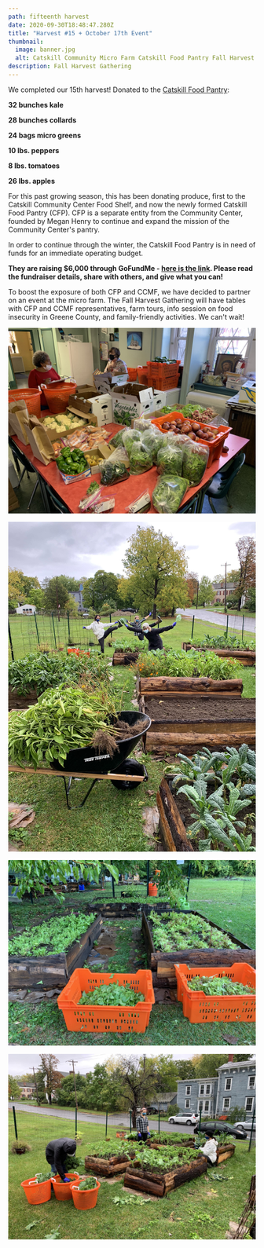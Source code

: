```yaml
---
path: fifteenth harvest
date: 2020-09-30T18:48:47.280Z
title: "Harvest #15 + October 17th Event"
thumbnail:
  image: banner.jpg
  alt: Catskill Community Micro Farm Catskill Food Pantry Fall Harvest Gathering
description: Fall Harvest Gathering
---
```

We completed our 15th harvest! Donated to the [Catskill Food Pantry](catskillfoodpantry.org):

**32 bunches kale**

**28 bunches collards**

**24 bags micro greens**

**10 lbs. peppers**

**8 lbs. tomatoes**

**26 lbs. apples**

For this past growing season, this has been donating produce, first to the Catskill Community Center Food Shelf, and now the newly formed Catskill Food Pantry (CFP). CFP is a separate entity from the Community Center, founded by Megan Henry to continue and expand the mission of the Community Center's pantry.

In order to continue through the winter, the Catskill Food Pantry is in need of funds for an immediate operating budget.

**They are raising $6,000 through GoFundMe - [here is the link](https://ccmicrofarm.us18.list-manage.com/track/click?u=94746e6c6b5541022831953dd&id=7c80c72455&e=ef559ba078). Please read the fundraiser details, share with others, and give what you can!**

To boost the exposure of both CFP and CCMF, we have decided to partner on an event at the micro farm. The Fall Harvest Gathering will have tables with CFP and CCMF representatives, farm tours, info session on food insecurity in Greene County, and family-friendly activities. We can't wait!

![Catskill Food Pantry](img_7068.jpg "Catskill Food Pantry")

![Catskill Community Micro Farm volunteers celebrating](img_7062.jpg "Kicks")

![Catskill Community Micro Farm greens harvest](img_7063.jpg "Greens")

![Catskill Community Micro Farm volunteers harvesting](img_7057.jpg "Harvest")
